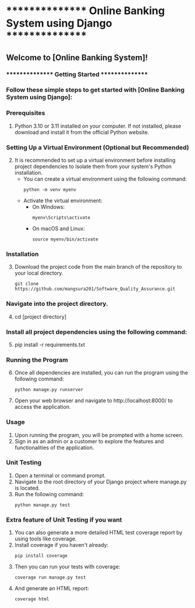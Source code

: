 # ************** Online Banking System using Django **************

## Welcome to [Online Banking System]!

### ************** Getting Started **************

### Follow these simple steps to get started with [Online Banking System using Django]:

### Prerequisites
1. Python 3.10 or 3.11 installed on your computer. If not installed, please download and install it from the official Python website.

### Setting Up a Virtual Environment (Optional but Recommended)
2. It is recommended to set up a virtual environment before installing project dependencies to isolate them from your system's Python installation. 
    - You can create a virtual environment using the following command:
        ```
        python -m venv myenv
        ```
    - Activate the virtual environment:
        - On Windows:
            ```
            myenv\Scripts\activate
            ```
        - On macOS and Linux:
            ```
            source myenv/bin/activate
            ```

### Installation
3. Download the project code from the main branch of the repository to your local directory.
    ```
    git clone https://github.com/mangsura201/Software_Quality_Assurance.git
    ```

### Navigate into the project directory.
4. cd [project directory]

### Install all project dependencies using the following command:
5. pip install -r requirements.txt

### Running the Program
6. Once all dependencies are installed, you can run the program using the following command:
    ```
    python manage.py runserver
    ```

7. Open your web browser and navigate to http://localhost:8000/ to access the application.

### Usage
1. Upon running the program, you will be prompted with a home screen.
2. Sign in as an admin or a customer to explore the features and functionalities of the application.

### Unit Testing
1. Open a terminal or command prompt.
2. Navigate to the root directory of your Django project where manage.py is located.
3. Run the following command:
    ```
    python manage.py test
    ```

### Extra feature of Unit Testing if you want
1. You can also generate a more detailed HTML test coverage report by using tools like coverage.
2. Install coverage if you haven't already:
    ```
    pip install coverage
    ```
3. Then you can run your tests with coverage:
    ```
    coverage run manage.py test
    ```
4. And generate an HTML report:
    ```
    coverage html
    ```

